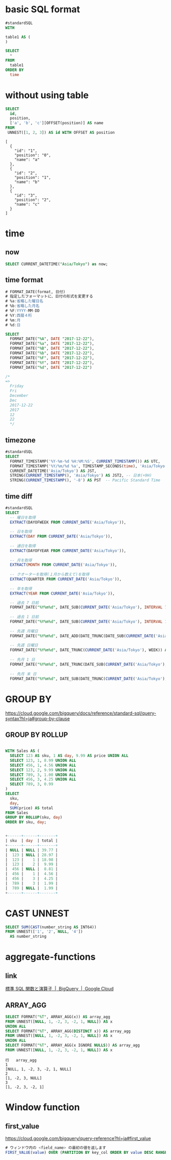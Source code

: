 # basic SQL format
```sql
#standardSQL
WITH

table1 AS (
)

SELECT
  *
FROM
  table1
ORDER BY
  time
```

# without using table
```sql
SELECT
  id,
  position,
  ['a', 'b', 'c'][OFFSET(position)] AS name
FROM
 UNNEST([1, 2, 3]) AS id WITH OFFSET AS position
```

```
[
  {
    "id": "1",
    "position": "0",
    "name": "a"
  },
  {
    "id": "2",
    "position": "1",
    "name": "b"
  },
  {
    "id": "3",
    "position": "2",
    "name": "c"
  }
]
```


# time

## now
```sql
SELECT CURRENT_DATETIME("Asia/Tokyo") as now;
```
## time format
```sql
# FORMAT_DATE(format, 日付)
# 指定したフォーマットに、日付の形式を変更する
# %a:省略した曜日名
# %b:省略した月名
# %F:YYYY-MM-DD
# %Y:西暦４桁
# %m:月
# %d:日

SELECT 
  FORMAT_DATE("%A", DATE "2017-12-22"), 
  FORMAT_DATE("%a", DATE "2017-12-22"),
  FORMAT_DATE("%B", DATE "2017-12-22"),
  FORMAT_DATE("%b", DATE "2017-12-22"),
  FORMAT_DATE("%F", DATE "2017-12-22"),
  FORMAT_DATE("%Y", DATE "2017-12-22"),
  FORMAT_DATE("%d", DATE "2017-12-22")

/*
=>
  Friday
  Fri
  December
  Dec
  2017-12-22
  2017
  12
  22
  */
```

## timezone
```sql
#standardSQL
SELECT
  FORMAT_TIMESTAMP('%Y-%m-%d %H:%M:%S', CURRENT_TIMESTAMP()) AS UTC,
  FORMAT_TIMESTAMP('%Y/%m/%d %a', TIMESTAMP_SECONDS(time), 'Asia/Tokyo') AS date,
  CURRENT_DATETIME('Asia/Tokyo') AS JST,
  STRING(CURRENT_TIMESTAMP(), 'Asia/Tokyo') AS JST2, -- 日本(+9H)
  STRING(CURRENT_TIMESTAMP(), '-8') AS PST  -- Pacific Standard Time
```

## time diff
```sql
#standardSQL
SELECT
  -- 曜日を取得
  EXTRACT(DAYOFWEEK FROM CURRENT_DATE('Asia/Tokyo')),
 
  -- 日を取得
  EXTRACT(DAY FROM CURRENT_DATE('Asia/Tokyo')),
  
  -- 通日を取得
  EXTRACT(DAYOFYEAR FROM CURRENT_DATE('Asia/Tokyo')),
  
  -- 月を取得
  EXTRACT(MONTH FROM CURRENT_DATE('Asia/Tokyo')),
  
  -- クオーターを取得(１月から数えて)を取得
  EXTRACT(QUARTER FROM CURRENT_DATE('Asia/Tokyo')),
  
  -- 年を取得
  EXTRACT(YEAR FROM CURRENT_DATE('Asia/Tokyo')),

  -- 過去 7 日前
  FORMAT_DATE("%Y%m%d", DATE_SUB(CURRENT_DATE('Asia/Tokyo'), INTERVAL 7 DAY)) AS SEVEN_DAYS_AGO,
  
  -- 過去 1 日前
  FORMAT_DATE("%Y%m%d", DATE_SUB(CURRENT_DATE('Asia/Tokyo'), INTERVAL 1 DAY)) AS YESTERDAY,
  
  -- 先週 月曜日
  FORMAT_DATE("%Y%m%d", DATE_ADD(DATE_TRUNC(DATE_SUB(CURRENT_DATE('Asia/Tokyo'), INTERVAL 1 WEEK), WEEK), INTERVAL 1 DAY)) AS LAST_WEEK_FIRST_DAY,
  
  -- 先週 日曜日
  FORMAT_DATE("%Y%m%d", DATE_TRUNC(CURRENT_DATE('Asia/Tokyo'), WEEK)) AS LAST_WEEK_LAST_DAY,
  
  -- 先月 1 日
  FORMAT_DATE("%Y%m%d", DATE_TRUNC(DATE_SUB(CURRENT_DATE('Asia/Tokyo'), INTERVAL 1 MONTH), MONTH)) AS LAST_MONTH_FIRST_DAY,
  
  -- 先月 末 日
  FORMAT_DATE("%Y%m%d", DATE_SUB(DATE_TRUNC(CURRENT_DATE('Asia/Tokyo'), MONTH), INTERVAL 1 DAY)) AS LAST_MONTH_LAST_DAY 
```


# GROUP BY

https://cloud.google.com/bigquery/docs/reference/standard-sql/query-syntax?hl=ja#group-by-clause

## GROUP BY ROLLUP
```sql

WITH Sales AS (
  SELECT 123 AS sku, 1 AS day, 9.99 AS price UNION ALL
  SELECT 123, 1, 8.99 UNION ALL
  SELECT 456, 1, 4.56 UNION ALL
  SELECT 123, 2, 9.99 UNION ALL
  SELECT 789, 3, 1.00 UNION ALL
  SELECT 456, 3, 4.25 UNION ALL
  SELECT 789, 3, 0.99
)
SELECT
  sku,
  day,
  SUM(price) AS total
FROM Sales
GROUP BY ROLLUP(sku, day)
ORDER BY sku, day;


+------+------+-------+
| sku  | day  | total |
+------+------+-------+
| NULL | NULL | 39.77 |
|  123 | NULL | 28.97 |
|  123 |    1 | 18.98 |
|  123 |    2 |  9.99 |
|  456 | NULL |  8.81 |
|  456 |    1 |  4.56 |
|  456 |    3 |  4.25 |
|  789 |    3 |  1.99 |
|  789 | NULL |  1.99 |
+------+------+-------+
```





# CAST UNNEST
```sql
SELECT SUM(CAST(number_string AS INT64))
FROM UNNEST(['1', '2', NULL, '4'])
  AS number_string
```

# aggregate-functions
## link
[標準 SQL 関数と演算子  \|  BigQuery  \|  Google Cloud](https://cloud.google.com/bigquery/docs/reference/standard-sql/functions-and-operators#array_agg)

## ARRAY_AGG
```sql
SELECT FORMAT("%T", ARRAY_AGG(x)) AS array_agg
FROM UNNEST([NULL, 1, -2, 3, -2, 1, NULL]) AS x
UNION ALL
SELECT FORMAT("%T", ARRAY_AGG(DISTINCT x)) AS array_agg
FROM UNNEST([NULL, 1, -2, 3, -2, 1, NULL]) AS x
UNION ALL
SELECT FORMAT("%T", ARRAY_AGG(x IGNORE NULLS)) AS array_agg
FROM UNNEST([NULL, 1, -2, 3, -2, 1, NULL]) AS x
```
```
行	array_agg	
1	
[NULL, 1, -2, 3, -2, 1, NULL]
2	
[1, -2, 3, NULL]
3	
[1, -2, 3, -2, 1]
```


# Window function

## first_value

https://cloud.google.com/bigquery/query-reference?hl=ja#first_value

```sql
# ウィンドウ内の <field_name> の最初の値を返します
FIRST_VALUE(value) OVER (PARTITION BY key_col ORDER BY value DESC RANGE BETWEEN UNBOUNDED PRECEDING AND UNBOUNDED FOLLOWING) AS first_value
```








